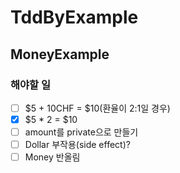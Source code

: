 # TddByExample

## MoneyExample
### 해야할 일
- [ ] $5 + 10CHF = $10(환율이 2:1일 경우)
- [X] $5 * 2 = $10
- [ ] amount를 private으로 만들기
- [ ] Dollar 부작용(side effect)?
- [ ] Money 반올림
